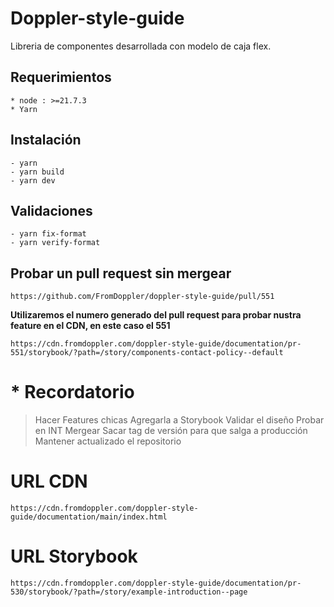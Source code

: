 # Doppler-style-guide

Libreria de componentes desarrollada con modelo de caja flex.

## Requerimientos

```
* node : >=21.7.3
* Yarn
```

## Instalación

```
- yarn
- yarn build
- yarn dev
```

## Validaciones

```
- yarn fix-format
- yarn verify-format
```

## Probar un pull request sin mergear

```
https://github.com/FromDoppler/doppler-style-guide/pull/551
```

**Utilizaremos el numero generado del pull request para probar nustra feature en el CDN, en este caso el 551**

```
https://cdn.fromdoppler.com/doppler-style-guide/documentation/pr-551/storybook/?path=/story/components-contact-policy--default
```

# \* Recordatorio

> Hacer Features chicas
> Agregarla a Storybook
> Validar el diseño
> Probar en INT
> Mergear
> Sacar tag de versión para que salga a producción
> Mantener actualizado el repositorio

# URL CDN

```
https://cdn.fromdoppler.com/doppler-style-guide/documentation/main/index.html
```

# URL Storybook

```
https://cdn.fromdoppler.com/doppler-style-guide/documentation/pr-530/storybook/?path=/story/example-introduction--page
```
